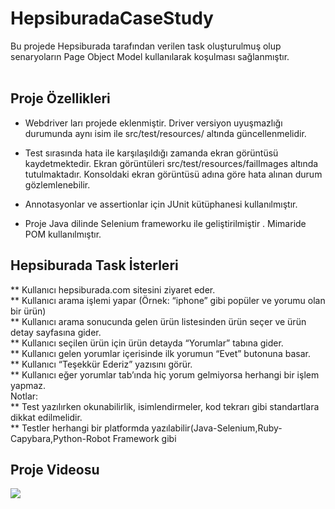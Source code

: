 # HepsiburadaCaseStudy
Bu projede Hepsiburada tarafından verilen task oluşturulmuş olup senaryoların Page Object Model kullanılarak koşulması sağlanmıştır. </br></br>

## Proje Özellikleri </br>
* Webdriver ları projede eklenmiştir. Driver versiyon uyuşmazlığı durumunda aynı isim ile src/test/resources/ altında güncellenmelidir.

* Test sırasında hata ile karşılaşıldığı zamanda ekran görüntüsü kaydetmektedir. Ekran görüntüleri src/test/resources/failImages altında tutulmaktadır. Konsoldaki ekran görüntüsü adına göre hata alınan durum gözlemlenebilir.

* Annotasyonlar ve assertionlar için JUnit kütüphanesi kullanılmıştır.

* Proje Java dilinde Selenium frameworku ile geliştirilmiştir . Mimaride POM kullanılmıştır. 

## Hepsiburada Task İsterleri  </br>
** Kullanıcı hepsiburada.com sitesini ziyaret eder.  </br>
** Kullanıcı arama işlemi yapar (Örnek: “iphone” gibi popüler ve yorumu olan bir ürün)  </br>
** Kullanıcı arama sonucunda gelen ürün listesinden ürün seçer ve ürün detay sayfasına gider.  </br>
** Kullanıcı seçilen ürün için ürün detayda “Yorumlar” tabına gider.  </br>
** Kullanıcı gelen yorumlar içerisinde ilk yorumun “Evet” butonuna basar.  </br>
** Kullanıcı “Teşekkür Ederiz” yazısını görür.  </br>
** Kullanıcı eğer yorumlar tab’ında hiç yorum gelmiyorsa herhangi bir işlem yapmaz.  </br>
Notlar:   </br>
** Test yazılırken okunabilirlik, isimlendirmeler, kod tekrarı gibi standartlara dikkat edilmelidir.   </br>
** Testler herhangi bir platformda yazılabilir(Java-Selenium,Ruby-Capybara,Python-Robot Framework gibi  </br>

## Proje Videosu

![](https://github.com/nurayttumer/HepsiburadaCaseStudy/seleniumekran.gif)




